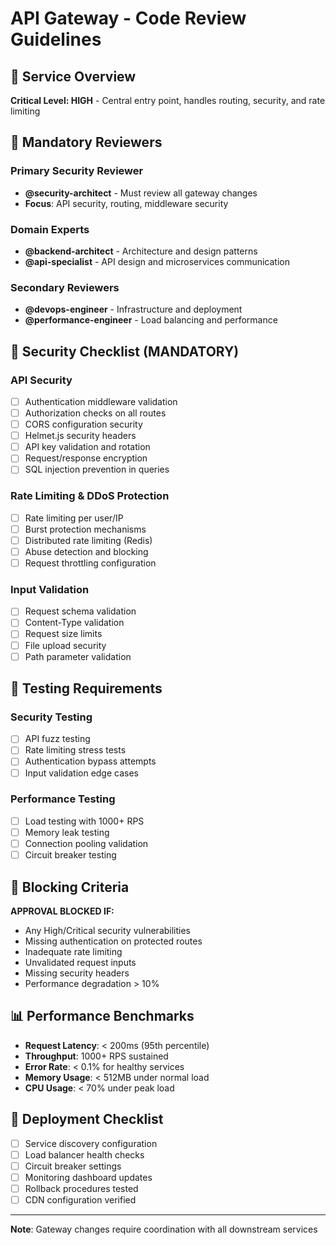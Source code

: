 # API Gateway - Code Review Guidelines

## 🎯 **Service Overview**
**Critical Level: HIGH** - Central entry point, handles routing, security, and rate limiting

## 👥 **Mandatory Reviewers**

### **Primary Security Reviewer**
- **@security-architect** - Must review all gateway changes
- **Focus**: API security, routing, middleware security

### **Domain Experts**
- **@backend-architect** - Architecture and design patterns
- **@api-specialist** - API design and microservices communication

### **Secondary Reviewers**
- **@devops-engineer** - Infrastructure and deployment
- **@performance-engineer** - Load balancing and performance

## 🔐 **Security Checklist** (MANDATORY)

### **API Security**
- [ ] Authentication middleware validation
- [ ] Authorization checks on all routes
- [ ] CORS configuration security
- [ ] Helmet.js security headers
- [ ] API key validation and rotation
- [ ] Request/response encryption
- [ ] SQL injection prevention in queries

### **Rate Limiting & DDoS Protection**
- [ ] Rate limiting per user/IP
- [ ] Burst protection mechanisms
- [ ] Distributed rate limiting (Redis)
- [ ] Abuse detection and blocking
- [ ] Request throttling configuration

### **Input Validation**
- [ ] Request schema validation
- [ ] Content-Type validation
- [ ] Request size limits
- [ ] File upload security
- [ ] Path parameter validation

## 🧪 **Testing Requirements**

### **Security Testing**
- [ ] API fuzz testing
- [ ] Rate limiting stress tests
- [ ] Authentication bypass attempts
- [ ] Input validation edge cases

### **Performance Testing**
- [ ] Load testing with 1000+ RPS
- [ ] Memory leak testing
- [ ] Connection pooling validation
- [ ] Circuit breaker testing

## 🚨 **Blocking Criteria**

**APPROVAL BLOCKED IF:**
- Any High/Critical security vulnerabilities
- Missing authentication on protected routes
- Inadequate rate limiting
- Unvalidated request inputs
- Missing security headers
- Performance degradation > 10%

## 📊 **Performance Benchmarks**

- **Request Latency**: < 200ms (95th percentile)
- **Throughput**: 1000+ RPS sustained
- **Error Rate**: < 0.1% for healthy services
- **Memory Usage**: < 512MB under normal load
- **CPU Usage**: < 70% under peak load

## 🔧 **Deployment Checklist**

- [ ] Service discovery configuration
- [ ] Load balancer health checks
- [ ] Circuit breaker settings
- [ ] Monitoring dashboard updates
- [ ] Rollback procedures tested
- [ ] CDN configuration verified

---

**Note**: Gateway changes require coordination with all downstream services
